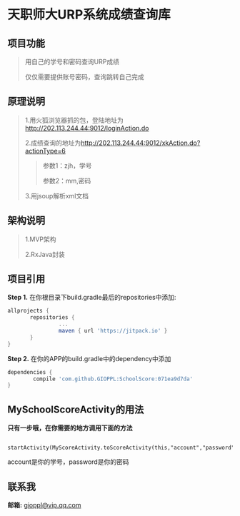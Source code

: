 天职师大URP系统成绩查询库
======================================================
项目功能
-------------------
>用自己的学号和密码查询URP成绩
>
>仅仅需要提供账号密码，查询跳转自己完成

原理说明
--------
> 1.用火狐浏览器抓的包，登陆地址为<http://202.113.244.44:9012/loginAction.do>
>
> 2.成绩查询的地址为<http://202.113.244.44:9012/xkAction.do?actionType=6>
>>参数1：zjh，学号
>>
>>参数2：mm,密码
>>
> 3.用jsoup解析xml文档

架构说明
-------
> 1.MVP架构
>
> 2.RxJava封装

项目引用
---------
**Step 1.** 在你根目录下build.gradle最后的repositories中添加:
```groovy
allprojects {
	   repositories {
		        ...
		        maven { url 'https://jitpack.io' }
	   }
}
```

**Step 2.** 在你的APP的build.gradle中的dependency中添加
```groovy
dependencies {
	    compile 'com.github.GIOPPL:SchoolScore:071ea9d7da'
}
```

MySchoolScoreActivity的用法
----------------------------------
**只有一步哦，在你需要的地方调用下面的方法** 
```adnroid 
    startActivity(MyScoreActivity.toScoreActivity(this,"account","password"))
```
account是你的学号，password是你的密码

联系我
-------
 **邮箱:** gioppl@vip.qq.com
